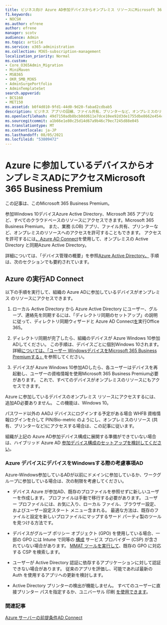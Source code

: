 ```yaml
---
title: ビジネス向け Azure AD参加デバイスからオンプレミス リソースにMicrosoft 365する
f1.keywords:
- NOCSH
ms.author: efrene
author: efrene
manager: scotv
audience: Admin
ms.topic: article
ms.service: o365-administration
ms.collection: M365-subscription-management
localization_priority: Normal
ms.custom:
- Core_O365Admin_Migration
- MiniMaven
- MSB365
- OKR_SMB_M365
- AdminSurgePortfolio
- AdminTemplateSet
search.appverid:
- BCS160
- MET150
ms.assetid: b0f4d010-9fd1-44d0-9d20-fabad2cdbab5
description: ビジネス アプリの回線、ファイル共有、プリンターなど、オンプレミスのリソースにアクセスする方法について、Azure Active DirectoryデバイスWindows 10します。
ms.openlocfilehash: 49d7150adb8bcb0dd611e7dce10ee92d3de1755dbe8662e454c9afcca2055e69
ms.sourcegitcommit: a1b66e1e80c25d14d67a9b46c79ec7245d88e045
ms.translationtype: MT
ms.contentlocale: ja-JP
ms.lasthandoff: 08/05/2021
ms.locfileid: "53809472"
---
```

# <a name="access-on-premises-resources-from-an-azure-ad-joined-device-in-microsoft-365-business-premium"></a>Azure に参加しているデバイスからオンプレミスADにアクセスMicrosoft 365 Business Premium

この記事は、このMicrosoft 365 Business Premium。

参加Windows 10デバイスAzure Active Directory、Microsoft 365 アプリなど、すべてのクラウドベースのリソースにアクセスできます。Microsoft 365 Business Premium。 また、業務 (LOB) アプリ、ファイル共有、プリンターなど、オンプレミスのリソースへのアクセスを許可することもできます。 アクセスを許可するには[、Azure AD Connect](/azure/active-directory/connect/active-directory-aadconnect)を使用して、オンプレミスの Active Directory と同期Azure Active Directory。

詳細については、「デバイス管理の概要」を参照[Azure Active Directory。](/azure/active-directory/device-management-introduction)
手順は、次のセクションでも要約されています。

## <a name="run-azure-ad-connect"></a>Azure の実行AD Connect

以下の手順を実行して、組織の Azure ADに参加しているデバイスがオンプレミス のリソースにアクセスできます。

1. ローカル Active Directory から Azure Active Directory にユーザー、グループ、連絡先を同期するには、「ディレクトリ同期のセットアップ」の説明に従って、ディレクトリ同期ウィザードと Azure AD Connect[を](../enterprise/set-up-directory-synchronization.md)実行Office 365。

2. ディレクトリ同期が完了したら、組織のデバイスが Azure Windows 10参加ADしてください。 この手順は、デバイスごとに個別Windows 10されます。 詳細[については、「ユーザー WindowsデバイスをMicrosoft 365 Business Premiumする」](set-up-windows-devices.md)を参照してください。

3. デバイスが Azure Windows 10参加ADしたら、各ユーザーはデバイスを再起動し、ユーザーの資格情報を使用Microsoft 365 Business Premium必要があります。 これで、すべてのデバイスがオンプレミスのリソースにもアクセスできます。

Azure に参加しているデバイスのオンプレミス リソースにアクセスするには、追加AD必要ありません。 この機能は、Windows 10。

パスワード以外の AADJ デバイスにログインする予定がある場合 WHFB 資格情報ログインを介して PIN/Bio-metric のようにし、オンプレミスのリソース (共有、プリンターなど)[](/windows/security/identity-protection/hello-for-business/hello-hybrid-aadj-sso-base)にアクセスする場合は、この記事に従います。

組織が上記の Azure AD参加デバイス構成に展開する準備ができていない場合は、ハイブリッド Azure AD [参加デバイス構成のセットアップを検討してください](manage-windows-devices.md)。

### <a name="considerations-when-you-join-windows-devices-to-azure-ad"></a>Azure デバイスにデバイスをWindowsする際の考慮事項AD

Azure-Windows参加しているADが以前にドメインに参加しているか、ワークグループに参加している場合は、次の制限を考慮してください。

- デバイス Azure が参加AD、既存のプロファイルを参照せずに新しいユーザーを作成します。 プロファイルは手動で移行する必要があります。 ユーザー プロファイルには、お気に入り、ローカル ファイル、ブラウザー設定、およびユーザー設定スタート メニュー含まれる。 最適な方法は、既存のファイルと設定を新しいプロファイルにマップするサード パーティ製のツールを見つける方法です。

- デバイスがグループ ポリシー オブジェクト (GPO) を使用している場合、一部の GPO には Intune で同等の [構成](/windows/configuration/provisioning-packages/how-it-pros-can-use-configuration-service-providers) サービス プロバイダー (CSP) が含されていない場合があります。 [MMAT ツールを実行して](https://www.microsoft.com/download/details.aspx?id=45520)、既存の GPO に対応する CSP を検索します。

- ユーザーが Active Directory 認証に依存するアプリケーションに対して認証できない場合があります。 従来のアプリを評価し、可能であれば最新の Auth を使用するアプリへの更新を検討します。

- Active Directory プリンターの検出が機能しません。 すべてのユーザーに直接プリンター パスを指定するか、ユニバーサル 印刷 [を使用できます](/universal-print/)。

### <a name="related-articles"></a>関連記事

[Azure サーバーの前提条件AD Connect](/azure/active-directory/hybrid/how-to-connect-install-prerequisites)
